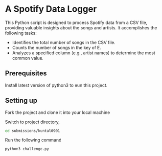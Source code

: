 # A Spotify Data Logger 

This Python script is designed to process Spotify data from a CSV file, providing valuable insights about the songs and artists. It accomplishes the following tasks:

- Identifies the total number of songs in the CSV file.
- Counts the number of songs in the key of E.
- Analyzes a specified column (e.g., artist names) to determine the most common value.


## Prerequisites
Install latest version of python3 to eun this project.

## Setting up
Fork the project and clone it into your local machine


Switch to project directory,
```bash
cd submissions/kuntal0901
```

Run the following command 
```bash
python3 challenge.py
```
